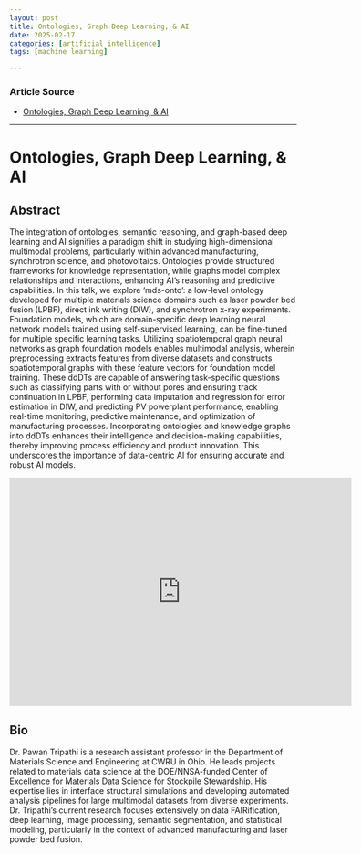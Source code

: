 ```yaml
---
layout: post
title: Ontologies, Graph Deep Learning, & AI
date: 2025-02-17
categories: [artificial intelligence]
tags: [machine learning]

---
```


### Article Source


* [Ontologies, Graph Deep Learning, & AI](https://www.youtube.com/watch?v=jtq-40IM2_c&list=PLy9rIbGDXrG1g4WYJBGYdS49ni4W_kRvA&index=2)

---

# Ontologies, Graph Deep Learning, & AI

## Abstract
The integration of ontologies, semantic reasoning, and graph-based deep learning and AI signifies a paradigm shift in studying high-dimensional multimodal problems, particularly within advanced manufacturing, synchrotron science, and photovoltaics. Ontologies provide structured frameworks for knowledge representation, while graphs model complex relationships and interactions, enhancing AI’s reasoning and predictive capabilities. In this talk, we explore ‘mds-onto’: a low-level ontology developed for multiple materials science domains such as laser powder bed fusion (LPBF), direct ink writing (DIW), and synchrotron x-ray experiments. Foundation models, which are domain-specific deep learning neural network models trained using self-supervised learning, can be fine-tuned for multiple specific learning tasks. Utilizing spatiotemporal graph neural networks as graph foundation models enables multimodal analysis, wherein preprocessing extracts features from diverse datasets and constructs spatiotemporal graphs with these feature vectors for foundation model training. These ddDTs are capable of answering task-specific questions such as classifying parts with or without pores and ensuring track continuation in LPBF, performing data imputation and regression for error estimation in DIW, and predicting PV powerplant performance, enabling real-time monitoring, predictive maintenance, and optimization of manufacturing processes. Incorporating ontologies and knowledge graphs into ddDTs enhances their intelligence and decision-making capabilities, thereby improving process efficiency and product innovation. This underscores the importance of data-centric AI for ensuring accurate and robust AI models.

<iframe width="600" height="400" src="https://www.youtube.com/embed/jtq-40IM2_c?si=Hvi-N-Slm_4r-aSf" title="YouTube video player" frameborder="0" allow="accelerometer; autoplay; clipboard-write; encrypted-media; gyroscope; picture-in-picture; web-share" referrerpolicy="strict-origin-when-cross-origin" allowfullscreen></iframe>

## Bio
Dr. Pawan Tripathi is a research assistant professor in the Department of Materials Science and Engineering at CWRU in Ohio. He leads projects related to materials data science at the DOE/NNSA-funded Center of Excellence for Materials Data Science for Stockpile Stewardship. His expertise lies in interface structural simulations and developing automated analysis pipelines for large multimodal datasets from diverse experiments. Dr. Tripathi’s current research focuses extensively on data FAIRification, deep learning, image processing, semantic segmentation, and statistical modeling, particularly in the context of advanced manufacturing and laser powder bed fusion.